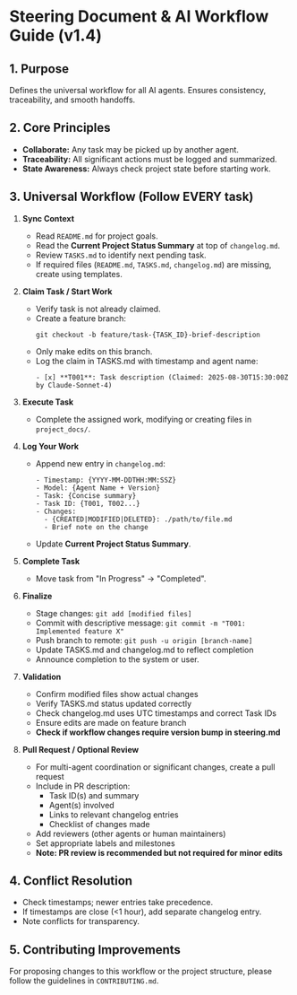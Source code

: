# Steering Document & AI Workflow Guide (v1.4)

## 1. Purpose
Defines the universal workflow for all AI agents. Ensures consistency, traceability, and smooth handoffs.

## 2. Core Principles
- **Collaborate:** Any task may be picked up by another agent.
- **Traceability:** All significant actions must be logged and summarized.
- **State Awareness:** Always check project state before starting work.

## 3. Universal Workflow (Follow EVERY task)

1. **Sync Context**
   - Read `README.md` for project goals.
   - Read the **Current Project Status Summary** at top of `changelog.md`.
   - Review `TASKS.md` to identify next pending task.
   - If required files (`README.md`, `TASKS.md`, `changelog.md`) are missing, create using templates.

2. **Claim Task / Start Work**
   - Verify task is not already claimed.
   - Create a feature branch:
     ```
     git checkout -b feature/task-{TASK_ID}-brief-description
     ```
   - Only make edits on this branch.
   - Log the claim in TASKS.md with timestamp and agent name:
     ```
     - [x] **T001**: Task description (Claimed: 2025-08-30T15:30:00Z by Claude-Sonnet-4)
     ```

3. **Execute Task**
   - Complete the assigned work, modifying or creating files in `project_docs/`.

4. **Log Your Work**
   - Append new entry in `changelog.md`:
     ```
     - Timestamp: {YYYY-MM-DDTHH:MM:SSZ}
     - Model: {Agent Name + Version}
     - Task: {Concise summary}
     - Task ID: {T001, T002...}
     - Changes:
       - {CREATED|MODIFIED|DELETED}: ./path/to/file.md
       - Brief note on the change
     ```
   - Update **Current Project Status Summary**.

5. **Complete Task**
   - Move task from "In Progress" → "Completed".

6. **Finalize**
   - Stage changes: `git add [modified files]`
   - Commit with descriptive message: `git commit -m "T001: Implemented feature X"`
   - Push branch to remote: `git push -u origin [branch-name]`
   - Update TASKS.md and changelog.md to reflect completion
   - Announce completion to the system or user.

7. **Validation**
   - Confirm modified files show actual changes
   - Verify TASKS.md status updated correctly
   - Check changelog.md uses UTC timestamps and correct Task IDs
   - Ensure edits are made on feature branch
   - **Check if workflow changes require version bump in steering.md**

8. **Pull Request / Optional Review**
   - For multi-agent coordination or significant changes, create a pull request
   - Include in PR description:
     - Task ID(s) and summary
     - Agent(s) involved  
     - Links to relevant changelog entries
     - Checklist of changes made
   - Add reviewers (other agents or human maintainers)
   - Set appropriate labels and milestones
   - **Note: PR review is recommended but not required for minor edits**


## 4. Conflict Resolution
- Check timestamps; newer entries take precedence.
- If timestamps are close (<1 hour), add separate changelog entry.
- Note conflicts for transparency.

## 5. Contributing Improvements
For proposing changes to this workflow or the project structure, please follow the guidelines in `CONTRIBUTING.md`.


